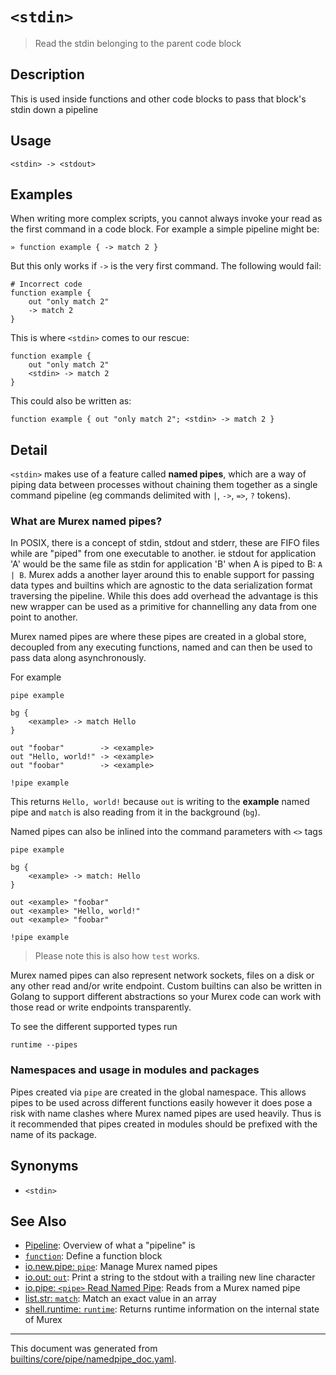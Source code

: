 # `<stdin>`

> Read the stdin belonging to the parent code block

## Description

This is used inside functions and other code blocks to pass that block's
stdin down a pipeline

## Usage

```
<stdin> -> <stdout>
```

## Examples

When writing more complex scripts, you cannot always invoke your read as the
first command in a code block. For example a simple pipeline might be:

```
» function example { -> match 2 }
```

But this only works if `->` is the very first command. The following would
fail:

```
# Incorrect code
function example {
    out "only match 2"
    -> match 2
}
```

This is where `<stdin>` comes to our rescue:

```
function example {
    out "only match 2"
    <stdin> -> match 2
}
```

This could also be written as:

```
function example { out "only match 2"; <stdin> -> match 2 }
```

## Detail

`<stdin>` makes use of a feature called **named pipes**, which are a way of
piping data between processes without chaining them together as a single
command pipeline (eg commands delimited with `|`, `->`, `=>`, `?` tokens).

### What are Murex named pipes?

In POSIX, there is a concept of stdin, stdout and stderr, these are FIFO files
while are "piped" from one executable to another. ie stdout for application 'A'
would be the same file as stdin for application 'B' when A is piped to B:
`A | B`. Murex adds a another layer around this to enable support for passing
data types and builtins which are agnostic to the data serialization format
traversing the pipeline. While this does add overhead the advantage is this new
wrapper can be used as a primitive for channelling any data from one point to
another.

Murex named pipes are where these pipes are created in a global store,
decoupled from any executing functions, named and can then be used to pass
data along asynchronously.

For example

```
pipe example

bg {
    <example> -> match Hello
}

out "foobar"        -> <example>
out "Hello, world!" -> <example>
out "foobar"        -> <example>

!pipe example
```

This returns `Hello, world!` because `out` is writing to the **example** named
pipe and `match` is also reading from it in the background (`bg`).

Named pipes can also be inlined into the command parameters with `<>` tags

```
pipe example

bg {
    <example> -> match: Hello
}

out <example> "foobar"
out <example> "Hello, world!"
out <example> "foobar"

!pipe example
```

> Please note this is also how `test` works.

Murex named pipes can also represent network sockets, files on a disk or any
other read and/or write endpoint. Custom builtins can also be written in Golang
to support different abstractions so your Murex code can work with those read
or write endpoints transparently.

To see the different supported types run

```
runtime --pipes
```

### Namespaces and usage in modules and packages

Pipes created via `pipe` are created in the global namespace. This allows pipes
to be used across different functions easily however it does pose a risk with
name clashes where Murex named pipes are used heavily. Thus is it recommended
that pipes created in modules should be prefixed with the name of its package.

## Synonyms

* `<stdin>`


## See Also

* [Pipeline](../user-guide/pipeline.md):
  Overview of what a "pipeline" is
* [`function`](../commands/function.md):
  Define a function block
* [io.new.pipe: `pipe`](../commands/pipe.md):
  Manage Murex named pipes
* [io.out: `out`](../commands/out.md):
  Print a string to the stdout with a trailing new line character
* [io.pipe: `<pipe>` Read Named Pipe](../commands/namedpipe.md):
  Reads from a Murex named pipe
* [list.str: `match`](../commands/match.md):
  Match an exact value in an array
* [shell.runtime: `runtime`](../commands/runtime.md):
  Returns runtime information on the internal state of Murex

<hr/>

This document was generated from [builtins/core/pipe/namedpipe_doc.yaml](https://github.com/lmorg/murex/blob/master/builtins/core/pipe/namedpipe_doc.yaml).